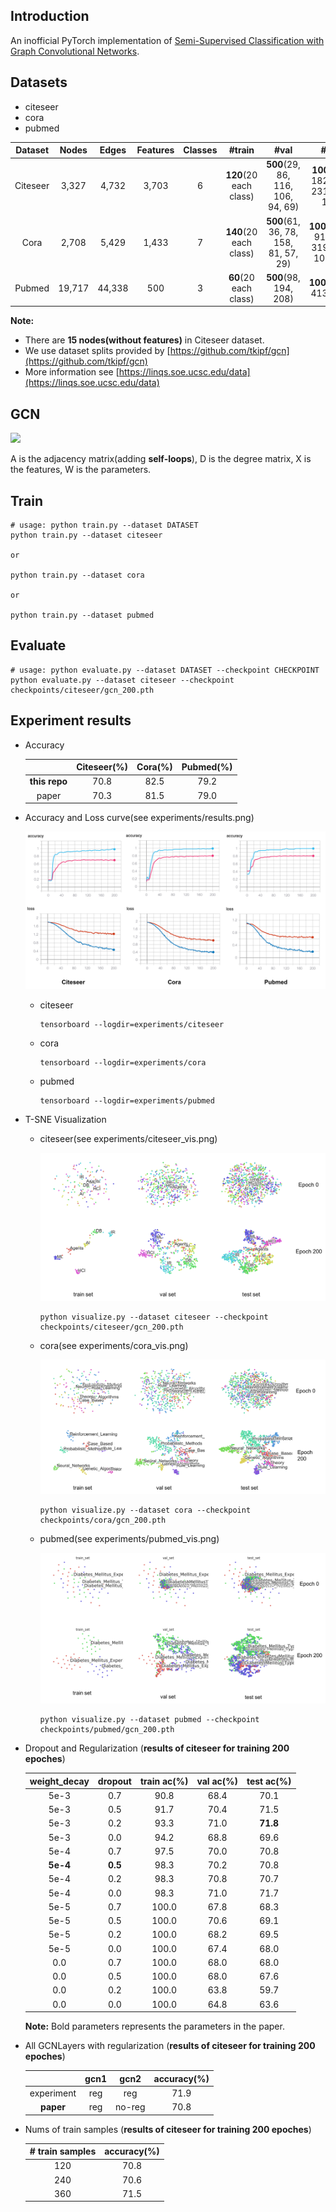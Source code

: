 ## Introduction
An inofficial PyTorch implementation of [Semi-Supervised Classification with Graph Convolutional Networks](https://arxiv.org/abs/1609.02907).

## Datasets
+ citeseer
+ cora
+ pubmed

| Dataset | Nodes | Edges | Features | Classes | #train | #val | #test |
| :---: | :---:| :---: | :---: | :---:| :---: | :---: | :---: |
| Citeseer | 3,327 | 4,732 | 3,703 | 6 | **120**(20 each class) | **500**(29, 86, 116, 106, 94, 69) | **1000**(77, 182, 181, 231, 169, 160) |
| Cora | 2,708 | 5,429 | 1,433 | 7 | **140**(20 each class) | **500**(61, 36, 78, 158, 81, 57, 29) | **1000**(130, 91, 144, 319, 149, 103, 64) |
| Pubmed | 19,717 | 44,338 | 500 | 3 | **60**(20 each class) | **500**(98, 194, 208) | **1000**(180, 413, 407) |

**Note:** 
+ There are **15 nodes(without features)** in Citeseer dataset.
+ We use dataset splits provided by [https://github.com/tkipf/gcn](https://github.com/tkipf/gcn)
+ More information see [https://linqs.soe.ucsc.edu/data](https://linqs.soe.ucsc.edu/data)


## GCN
![](http://latex.codecogs.com/gif.latex?F=\sigma_2[D^{-\frac{1}{2}}AD^{-\frac{1}{2}}\sigma_1(D^{-\frac{1}{2}}AD^{-\frac{1}{2}}XW_1)W_2])

A is the adjacency matrix(adding **self-loops**), D is the degree matrix, X is the features, W is the parameters.
## Train
```
# usage: python train.py --dataset DATASET
python train.py --dataset citeseer

or

python train.py --dataset cora

or 

python train.py --dataset pubmed
```

## Evaluate
```
# usage: python evaluate.py --dataset DATASET --checkpoint CHECKPOINT
python evaluate.py --dataset citeseer --checkpoint checkpoints/citeseer/gcn_200.pth
```

## Experiment results
+ Accuracy 
    
    |          | Citeseer(%) | Cora(%) | Pubmed(%) |
    | :------: | :------: | :------: | :------: |
    | **this repo**|     70.8    |  82.5   |  79.2     |
    |  paper   |     70.3    |  81.5   |  79.0     |


+ Accuracy and Loss curve(see experiments/results.png)

    ![](experiments/results.png)
    
    + citeseer
        
        ```
        tensorboard --logdir=experiments/citeseer
        ```
        
    + cora
    
        ```
        tensorboard --logdir=experiments/cora
        ```
    + pubmed
        ```
        tensorboard --logdir=experiments/pubmed
        ```

+ T-SNE Visualization

    + citeseer(see experiments/citeseer_vis.png)
    
        ![](experiments/citeseer_vis.png)
        
        ```
        python visualize.py --dataset citeseer --checkpoint checkpoints/citeseer/gcn_200.pth
        ```
    
    + cora(see experiments/cora_vis.png)
        
        ![](experiments/cora_vis.png)
        
        ```
        python visualize.py --dataset cora --checkpoint checkpoints/cora/gcn_200.pth
        ```
        
    + pubmed(see experiments/pubmed_vis.png)
    
        ![](experiments/pubmed_vis.png)
        
        ```
        python visualize.py --dataset pubmed --checkpoint checkpoints/pubmed/gcn_200.pth
        ```
        
        
+ Dropout and Regularization (**results of citeseer for training 200 epoches**)

    | weight_decay | dropout | train ac(%) | val ac(%) | test ac(%) |
    | :---: | :---: | :---: | :---: | :---:|
    | 5e-3  | 0.7 | 90.8 | 68.4 | 70.1 |
    | 5e-3  | 0.5 | 91.7 | 70.4 | 71.5 |
    | 5e-3  | 0.2 | 93.3 | 71.0 | **71.8** |
    | 5e-3  | 0.0 | 94.2 | 68.8 | 69.6 |
    | 5e-4  | 0.7 | 97.5 | 70.0 | 70.8 |
    | **5e-4** | **0.5** | 98.3 | 70.2 | 70.8 |
    | 5e-4  | 0.2 | 98.3 | 70.8 | 70.7 |
    | 5e-4  | 0.0 | 98.3 | 71.0 | 71.7 |
    | 5e-5  | 0.7 |100.0 | 67.8 | 68.3 |
    | 5e-5  | 0.5 |100.0 | 70.6 | 69.1 |
    | 5e-5  | 0.2 |100.0 | 68.2 | 69.5 |
    | 5e-5  | 0.0 |100.0 | 67.4 | 68.0 |
    | 0.0   | 0.7 |100.0 | 68.0 | 68.0 |
    | 0.0   | 0.5 |100.0 | 68.0 | 67.6 |
    | 0.0   | 0.2 |100.0 | 63.8 | 59.7 |
    | 0.0   | 0.0 |100.0 | 64.8 | 63.6 |
    
    **Note:** Bold parameters represents the parameters in the paper.

+ All GCNLayers with regularization (**results of citeseer for training 200 epoches**)

    |   | gcn1 | gcn2  | accuracy(%) |
    | :---: | :---: | :---: | :---: | 
    | experiment| reg  | reg   | 71.9 |
    | **paper** | reg  | no-reg | 70.8 |

+ Nums of train samples (**results of citeseer for training 200 epoches**)

    | # train samples  | accuracy(%) |
    | :---: | :---: | 
    | 120 | 70.8 | 
    | 240 | 70.6 | 
    | 360 | 71.5 |
    